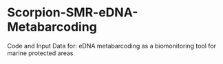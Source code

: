 # Scorpion-SMR-eDNA-Metabarcoding
Code and Input Data for: eDNA metabarcoding as a biomonitoring tool for marine protected areas
